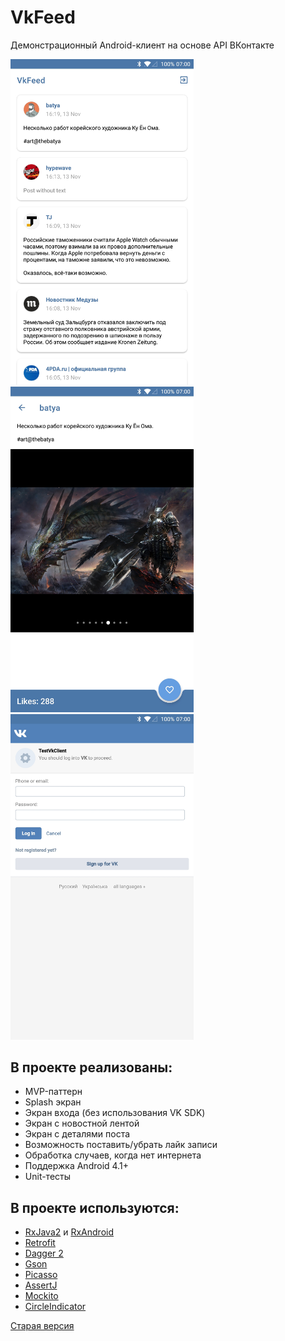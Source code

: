 # VkFeed
Демонстрационный Android-клиент на основе API ВКонтакте

<img src="screenshots/Screenshot_20181115-014256.jpg" width="293px"> <img src="screenshots/Screenshot_20181115-014147.jpg" width="293px"> <img src="screenshots/Screenshot_20181115-015719.jpg" width="293px">

## В проекте реализованы:
- MVP-паттерн
- Splash экран
- Экран входа (без использования VK SDK)
- Экран с новостной лентой
- Экран с деталями поста
- Возможность поставить/убрать лайк записи
- Обработка случаев, когда нет интернета
- Поддержка Android 4.1+
- Unit-тесты

## В проекте используются:
- [RxJava2](https://github.com/ReactiveX/RxJava) и [RxAndroid](https://github.com/ReactiveX/RxAndroid)
- [Retrofit](http://square.github.io/retrofit)
- [Dagger 2](http://google.github.io/dagger)
- [Gson](https://github.com/google/gson)
- [Picasso](http://square.github.io/picasso)
- [AssertJ](https://github.com/joel-costigliola/assertj-core)
- [Mockito](https://github.com/mockito/mockito)
- [CircleIndicator](https://github.com/ongakuer/CircleIndicator)

[Старая версия](https://github.com/hotmule/VkFeedOld)
